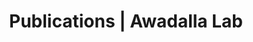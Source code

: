 ---
title: Publications | Awadalla Lab
permalink: /publications/
published: false
isPublic_b: true

publicationType_txt: journal
title_txt: "Similarity in recombination rate estimates highly correlates with genetic differentiation in humans."
pmid_ti: 21464928
publishDate_tdt: "2011-03-28T07:23:33.000Z"
journalTitle_txt: "PloS one"
volume_ti: 6
issue_ti: 3
doi_txt: "10.1371/journal.pone.0017913"
authors_list: 
  - author_txt: "Laayouni H"
  - author_txt: "Montanucci L"
  - author_txt: "Sikora M"
  - author_txt: "Melé M"
  - author_txt: "Dall'Olio GM"
  - author_txt: "Lorente-Galdos B"
  - author_txt: "McGee KM"
  - author_txt: "Graffelman J"
  - author_txt: "Awadalla P"
  - author_txt: "Bosch E"
  - author_txt: "Comas D"
  - author_txt: "Navarro A"
  - author_txt: "Calafell F"
  - author_txt: "Casals F"
  - author_txt: "Bertranpetit J"
---